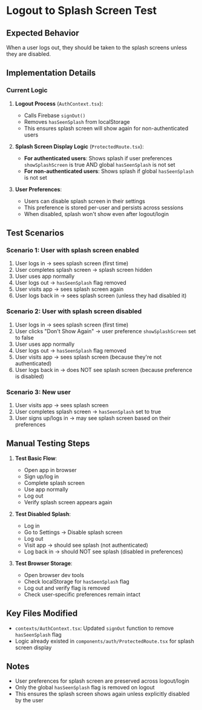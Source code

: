 # Logout to Splash Screen Test

## Expected Behavior
When a user logs out, they should be taken to the splash screens unless they are disabled.

## Implementation Details

### Current Logic
1. **Logout Process** (`AuthContext.tsx`):
   - Calls Firebase `signOut()`
   - Removes `hasSeenSplash` from localStorage
   - This ensures splash screen will show again for non-authenticated users

2. **Splash Screen Display Logic** (`ProtectedRoute.tsx`):
   - **For authenticated users**: Shows splash if user preferences `showSplashScreen` is true AND global `hasSeenSplash` is not set
   - **For non-authenticated users**: Shows splash if global `hasSeenSplash` is not set

3. **User Preferences**:
   - Users can disable splash screen in their settings
   - This preference is stored per-user and persists across sessions
   - When disabled, splash won't show even after logout/login

## Test Scenarios

### Scenario 1: User with splash screen enabled
1. User logs in → sees splash screen (first time)
2. User completes splash screen → splash screen hidden
3. User uses app normally
4. User logs out → `hasSeenSplash` flag removed
5. User visits app → sees splash screen again
6. User logs back in → sees splash screen (unless they had disabled it)

### Scenario 2: User with splash screen disabled
1. User logs in → sees splash screen (first time)
2. User clicks "Don't Show Again" → user preference `showSplashScreen` set to false
3. User uses app normally
4. User logs out → `hasSeenSplash` flag removed
5. User visits app → sees splash screen (because they're not authenticated)
6. User logs back in → does NOT see splash screen (because preference is disabled)

### Scenario 3: New user
1. User visits app → sees splash screen
2. User completes splash screen → `hasSeenSplash` set to true
3. User signs up/logs in → may see splash screen based on their preferences

## Manual Testing Steps

1. **Test Basic Flow**:
   - Open app in browser
   - Sign up/log in
   - Complete splash screen
   - Use app normally
   - Log out
   - Verify splash screen appears again

2. **Test Disabled Splash**:
   - Log in
   - Go to Settings → Disable splash screen
   - Log out
   - Visit app → should see splash (not authenticated)
   - Log back in → should NOT see splash (disabled in preferences)

3. **Test Browser Storage**:
   - Open browser dev tools
   - Check localStorage for `hasSeenSplash` flag
   - Log out and verify flag is removed
   - Check user-specific preferences remain intact

## Key Files Modified
- `contexts/AuthContext.tsx`: Updated `signOut` function to remove `hasSeenSplash` flag
- Logic already existed in `components/auth/ProtectedRoute.tsx` for splash screen display

## Notes
- User preferences for splash screen are preserved across logout/login
- Only the global `hasSeenSplash` flag is removed on logout
- This ensures the splash screen shows again unless explicitly disabled by the user

